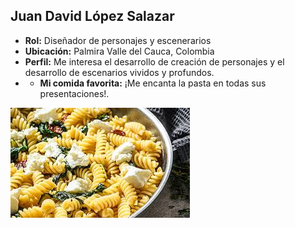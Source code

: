 ## Juan David López Salazar
- **Rol:** Diseñador de personajes y escenerarios
- **Ubicación:** Palmira Valle del Cauca, Colombia
- **Perfil:** Me interesa el desarrollo de creación de personajes y el desarrollo de escenarios vividos y profundos.
- - **Mi comida favorita:** ¡Me encanta la pasta en todas sus presentaciones!.

![Comida favorita](https://github.com/JuanDavidLopez098/-PV-Gatos-Negros/blob/main/Juan/PASTA.jpg?raw=true)
